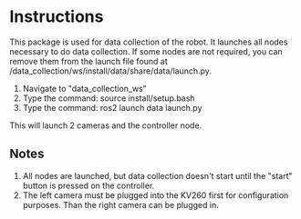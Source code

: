 # Instructions

This package is used for data collection of the robot. It launches all nodes necessary to do data collection. If some nodes are not required, you can remove them from the launch file found at /data_collection/ws/install/data/share/data/launch.py.

1. Navigate to "data_collection_ws"
2. Type the command: source install/setup.bash
3. Type the command: ros2 launch data launch.py

This will launch 2 cameras and the controller node. 

## Notes

1. All nodes are launched, but data collection doesn't start until the "start" button is pressed on the controller.
2. The left camera must be plugged into the KV260 first for configuration purposes. Than the right camera can be plugged in. 